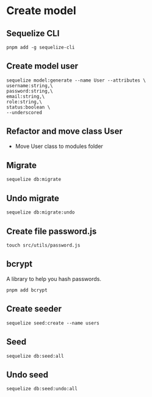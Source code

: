# Create model

## Sequelize CLI
```
pnpm add -g sequelize-cli
```
## Create model user
```
sequelize model:generate --name User --attributes \
username:string,\
password:string,\
email:string,\
role:string,\
status:boolean \
--underscored
```
## Refactor and move class User
- Move User class to modules folder
## Migrate
```
sequelize db:migrate
```
## Undo migrate
```
sequelize db:migrate:undo
```
## Create file password.js
```
touch src/utils/password.js
```
## bcrypt
A library to help you hash passwords.
```
pnpm add bcrypt
```
## Create seeder
```
sequelize seed:create --name users
```
## Seed
```
sequelize db:seed:all
```
## Undo seed
```
sequelize db:seed:undo:all
```